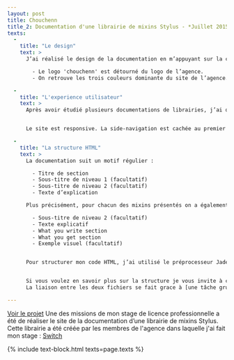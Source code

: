 ```yaml
---
layout: post
title: Chouchenn
title_2: Documentation d'une librairie de mixins Stylus - *Juillet 2015*
texts:
  -
    title: "Le design"
    text: >
      J’ai réalisé le design de la documentation en m’appuyant sur la charte graphique du site web de l’agence.

        - Le logo 'chouchenn' est détourné du logo de l’agence.
        - On retrouve les trois couleurs dominante du site de l’agence.

  -
    title: "L'experience utilisateur"
    text: >
      Après avoir étudié plusieurs documentations de librairies, j’ai opté pour un site one-page avec une side-navigation qui permet à l’utilisateur une meilleure visibilité sur le contenu du site. Les liens de la navigation correspondent à une ancre dans la page.


      Le site est responsive. La side-navigation est cachée au premier chargement pour de petits devices. L’accès au contenu est ainsi directement accessible à l’utilisateur, il peut à tout moment déplier la navigation s’il le souhaite car le bouton de menu reste disponible.

  -
    title: "La structure HTML"
    text: >
      La documentation suit un motif régulier :

        - Titre de section
        - Sous-titre de niveau 1 (facultatif)
        - Sous-titre de niveau 2 (facultatif)
        - Texte d’explication

      Plus précisément, pour chacun des mixins présentés on a également un motif récurent :

        - Sous-titre de niveau 2 (facultatif)
        - Texte explicatif
        - What you write section
        - What you get section
        - Exemple visuel (facultatif)


      Pour structurer mon code HTML, j’ai utilisé le préprocesseur Jade et un fichier au format YAML répertoriant mes différents titres et textes. Jade me permettait de boucler sur mes objets YAML est d’appeler, pour chaque itération, les contenus que je voulais faire apparaître.


      Si vous voulez en savoir plus sur la structure je vous invite à consulter le github du projet ou vous trouverez dans [pages/index.jade](https://github.com/Switch-Company/chouchenn/blob/documentation/pages/index.jade), les différentes boucles sur le fichier [locales/en_US/home.yaml](https://github.com/Switch-Company/chouchenn/blob/documentation/locales/en_US/home.yaml).
      La liaison entre les deux fichiers se fait grace à [une tâche grunt](https://github.com/Switch-Company/chouchenn/blob/documentation/Gruntfile.js).

---
```



[Voir le projet](http://chouchenn.switch.paris/)
Une des missions de mon stage de licence professionnelle a été de réaliser le site de la documentation d’une librairie de mixins Stylus.
Cette librairie a été créée par les membres de l'agence dans laquelle j'ai fait mon stage : [Switch](http://switch-company.com/)

{% include text-block.html texts=page.texts %}



